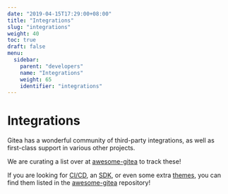 ```yaml
---
date: "2019-04-15T17:29:00+08:00"
title: "Integrations"
slug: "integrations"
weight: 40
toc: true
draft: false
menu:
  sidebar:
    parent: "developers"
    name: "Integrations"
    weight: 65
    identifier: "integrations"
---
```


# Integrations

Gitea has a wonderful community of third-party integrations, as well as first-class support in various other 
projects.

We are curating a list over at [awesome-gitea](https://gitea.com/gitea/awesome-gitea) to track these!

If you are looking for [CI/CD](https://gitea.com/gitea/awesome-gitea#devops), 
an [SDK](https://gitea.com/gitea/awesome-gitea#sdk), 
or even some extra [themes](https://gitea.com/gitea/awesome-gitea#themes), 
you can find them listed in the [awesome-gitea](https://gitea.com/gitea/awesome-gitea) repository!
